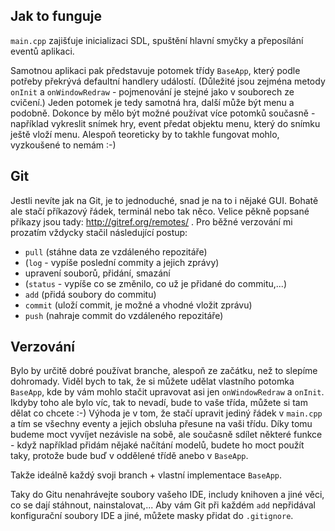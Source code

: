 
Jak to funguje
--------------

`main.cpp` zajišťuje inicializaci SDL, spuštění hlavní smyčky a přeposílání eventů aplikaci.

Samotnou aplikaci pak představuje potomek třídy `BaseApp`, který podle potřeby překrývá defaultní handlery událostí. (Důležité jsou zejména metody `onInit` a `onWindowRedraw` - pojmenování je stejné jako v souborech ze cvičení.) Jeden potomek je tedy samotná hra, další může být menu a podobně. 
Dokonce by mělo být možné používat více potomků současně - například vykreslit snímek hry, event předat objektu menu, který do snímku ještě vloží menu. Alespoň teoreticky by to takhle fungovat mohlo, vyzkoušené to nemám :-)

Git
----

Jestli nevíte jak na Git, je to jednoduché, snad je na to i nějaké GUI. Bohatě ale stačí příkazový řádek, terminál nebo tak něco. Velice pěkně popsané příkazy jsou tady: http://gitref.org/remotes/ . 
Pro běžné verzování mi prozatím vždycky stačil následující postup: 
 - `pull` (stáhne data ze vzdáleného repozitáře)
 - (`log` - vypíše poslední commity a jejich zprávy)
 - upravení souborů, přidání, smazání
 - (`status` - vypíše co se změnilo, co už je přidané do commitu,...)
 - `add` (přidá soubory do commitu)
 - `commit` (uloží commit, je možné a vhodné vložit zprávu)
 - `push` (nahraje commit do vzdáleného repozitáře)

 Verzování
 ---------

 Bylo by určitě dobré používat branche, alespoň ze začátku, než to slepíme dohromady. Viděl bych to tak, že si můžete udělat vlastního potomka `BaseApp`, kde by vám mohlo stačit upravovat asi jen `onWindowRedraw` a `onInit`. Ikdyby toho ale bylo víc, tak to nevadí, bude to vaše třída, můžete si tam dělat co chcete :-)
 Výhoda je v tom, že stačí upravit jediný řádek v `main.cpp` a tím se všechny eventy a jejich obsluha přesune na vaši třídu. Díky tomu budeme moct vyvíjet nezávisle na sobě, ale současně sdílet některé funkce - když například přidám nějaké načítání modelů, budete ho moct použít taky, protože bude buď v oddělené třídě anebo v `BaseApp`.

 Takže ideálně každý svoji branch + vlastní implementace `BaseApp`.

 Taky do Gitu nenahrávejte soubory vašeho IDE, includy knihoven a jiné věci, co se dají stáhnout, nainstalovat,... Aby vám Git při každém `add` nepřidával konfigurační soubory IDE a jiné, můžete masky přidat do `.gitignore`.